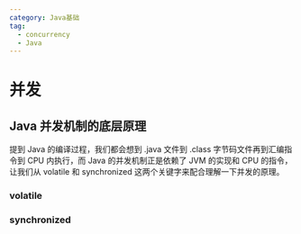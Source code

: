 ```yaml
---
category: Java基础
tag: 
  - concurrency
  - Java
---
```


# 并发
## Java 并发机制的底层原理
提到 Java 的编译过程，我们都会想到 .java 文件到 .class 字节码文件再到汇编指令到 CPU 内执行，而 Java 的并发机制正是依赖了 JVM 的实现和 CPU 的指令，让我们从 volatile 和 synchronized 这两个关键字来配合理解一下并发的原理。

### volatile

### synchronized